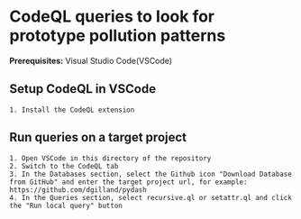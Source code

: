 # CodeQL queries to look for prototype pollution patterns
**Prerequisites:** Visual Studio Code(VSCode)

## Setup CodeQL in VSCode
    1. Install the CodeQL extension

## Run queries on a target project
    1. Open VSCode in this directory of the repository
    2. Switch to the CodeQL tab
    3. In the Databases section, select the Github icon "Download Database from GitHub" and enter the target project url, for example: https://github.com/dgilland/pydash
    4. In the Queries section, select recursive.ql or setattr.ql and click the "Run local query" button

